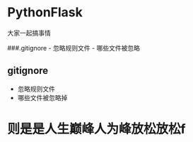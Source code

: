# PythonFlask
大家一起搞事情


###.gitignore
    - 忽略规则文件
    - 哪些文件被忽略


## gitignore
- 忽略规则文件
- 哪些文件被忽略掉




# 则是是人生巅峰人为峰放松放松f